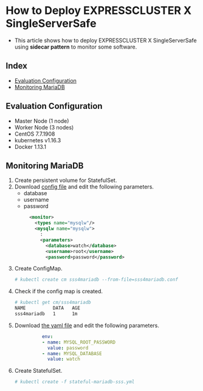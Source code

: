 # How to Deploy EXPRESSCLUSTER X SingleServerSafe
- This article shows how to deploy EXPRESSCLUSTER X SingleServerSafe using **sidecar pattern** to monitor some software. 

## Index
- [Evaluation Configuration](#evaluation-configuration)
- [Monitoring MariaDB](#Monitoring-MariaDB)

## Evaluation Configuration
- Master Node (1 node)
- Worker Node (3 nodes)
- CentOS 7.7.1908
- kubernetes v1.16.3
- Docker 1.13.1

## Monitoring MariaDB
1. Create persistent volume for StatefulSet.
1. Download [config file](https://github.com/EXPRESSCLUSTER/kubernetes/blob/master/config/mariadb/sss4mariadb.conf) and edit the following parameters.
   - database
   - username
   - password
     ```xml
       <monitor>
         <types name="mysqlw"/>
         <mysqlw name="mysqlw">
           : 
           <parameters>
             <database>watch</database>
             <username>root</username>
             <password>password</password>
     ```
1. Create ConfigMap.
   ```sh
   # kubectl create cm sss4mariadb --from-file=sss4mariadb.conf
   ```
1. Check if the config map is created.
   ```sh
   # kubectl get cm/sss4mariadb
   NAME          DATA   AGE
   sss4mariadb   1      1m
   ```
1. Download [the yaml file](https://github.com/EXPRESSCLUSTER/kubernetes/blob/master/yaml/mariadb/stateful-mariadb-sss.yaml) and edit the following parameters.
   ```yml
             env:
             - name: MYSQL_ROOT_PASSWORD
               value: password
             - name: MYSQL_DATABASE
               value: watch
   ```   
1. Create StatefulSet.
   ```sh
   # kubectl create -f stateful-mariadb-sss.yml
   ```
